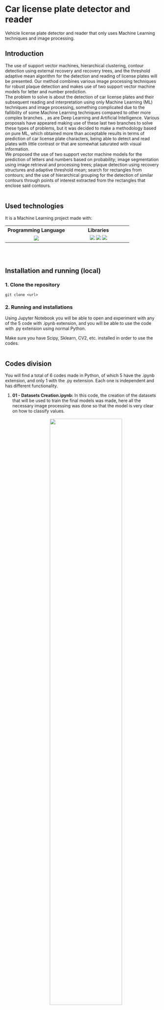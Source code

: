 <h1><b>Car license plate detector and reader</b></h1>

Vehicle license plate detector and reader that only uses Machine Learning techniques and image processing.<br>

<h2><b>Introduction</b></h2>

The use of support vector machines, hierarchical clustering, contour detection using external recovery and recovery trees, and the threshold adaptive mean algorithm for the detection and reading of license plates will be presented. Our method combines various image processing techniques for robust plaque detection and makes use of two support vector machine models for letter and number prediction.<br>
The problem to solve is about the detection of car license plates and their subsequent reading and interpretation using only Machine Learning (ML) techniques and image processing, something complicated due to the fallibility of some Machine Learning techniques compared to other more complex branches. , as are Deep Learning and Artificial Intelligence. Various proposals have appeared making use of these last two branches to solve these types of problems, but it was decided to make a methodology based on pure ML, which obtained more than acceptable results in terms of prediction of car license plate characters, being able to detect and read plates with little contrast or that are somewhat saturated with visual information.<br>
We proposed the use of two support vector machine models for the prediction of letters and numbers based on probability; image segmentation using image retrieval and processing trees; plaque detection using recovery structures and adaptive threshold mean; search for rectangles from contours; and the use of hierarchical grouping for the detection of similar contours through points of interest extracted from the rectangles that enclose said contours.<br><br>

<h2><b>Used technologies</b></h2>

It is a Machine Learning project made with:

<table align="center">
    <tr>
        <th align="center" width="50%">
            Programming Language
        </th>
        <th align="center" width="50%">
            Libraries
        </th>
    </tr>
    <tr>
        <td align="center" width="50%">
            <img src="https://img.shields.io/badge/python-blue.svg?style=for-the-badge&logo=python&logoColor=white">
        </td>
        <td align="center" width="50%">
            <img src="https://img.shields.io/badge/sklearn-c1ae32.svg?style=for-the-badge">
            <img src="https://img.shields.io/badge/scipy-white.svg?style=for-the-badge&logo=scipy&logoColor=071a68">
            <img src="https://img.shields.io/badge/cv2-ab33c6.svg?style=for-the-badge">
        </td>
    </tr>
</table>
<br><br>

<!-- <h2><b>Demo (not available yet)</b></h2>

Currently there is no live visualization, since it is planned to migrate the database to MongoDB and make a modification to the Front-End to improve the view, which is currently very basic. As well as switching from JavaScript to TypeScript.
<br><br> -->

<h2><b>Installation and running (local)</b></h2>

### 1. Clone the repository
```
git clone <url>
```

### 2. Running and installations
Using Jupyter Notebook you will be able to open and experiment with any of the 5 code with .ipynb extension, and you will be able to use the code with .py extension using normal Python.

Make sure you have Scipy, Sklearn, CV2, etc. installed in order to use the codes.
<br><br>

<h2><b>Codes division</b></h2>

You will find a total of 6 codes made in Python, of which 5 have the .ipynb extension, and only 1 with the .py extension. Each one is independent and has different functionality.

<ol>
    <li>
        <b>01 - Datasets Creation.ipynb:</b>
        In this code, the creation of the datasets that will be used to train the final models was made, here all the necessary image processing was done so that the model is very clear on how to classify values.<br><br>
        <div align="center">
            <img width="70%" src="https://github.com/ASASauqui/Car-license-plate-detector-and-reader/blob/main/Readme%20Images/codes_images/1.png?raw=true" />
            <p>Dataset information in .csv.</p>
        </div><br>
    </li>
    <li>
        <b>02 - Models Creation.ipynb</b> In this code, the creation of the support vector machine models was carried out.<br><br>
        <div align="center">
            <img width="50%" src="https://github.com/ASASauqui/Car-license-plate-detector-and-reader/blob/main/Readme%20Images/codes_images/2.png?raw=true" />
            <p>Model files.</p>
        </div><br>
    </li>
    <li>
        <b>03 - Methodology - Experiments (Only Car Plate).ipynb</b> In this code, the methodology for the detection and reading of automobile license plates was applied when only an image of the license plate is given, without the car.<br><br>
        <div align="center">
            <img width="40%" src="https://github.com/ASASauqui/Car-license-plate-detector-and-reader/blob/main/Readme%20Images/codes_images/3.png?raw=true" />
            <p>Detection and reading of important components.</p>
        </div><br>
    </li>
    <li>
        <b>04 - Methodology - Experiments (Car with Plate).ipynb</b> In this code, the methodology for the detection and reading of car license plates was applied when an image of a car with its license plate is delivered.<br><br>
        <div align="center">
            <img width="40%" src="https://github.com/ASASauqui/Car-license-plate-detector-and-reader/blob/main/Readme%20Images/codes_images/4.png?raw=true" />
            <p>Detection and reading of important components in a car plate with car.</p>
        </div><br>
    </li>
    <li>
        <b>05 - Methodology - Plate detection on video.py</b> In this code, the methodology for the detection and reading of car license plates was applied, but in real time, through a video that was provided. It usually goes slow.
    </li>
    <li>
        <b>Random experiments.ipynb</b> This code was the mother code, from here the others arose, since many of the experiments necessary for the methodology to work were carried out in it. It doesn't have any logic, they are just tests and tests, but we decided to leave it here because it was the beginning of everything.
    </li>
</ol>
<br><br>

<h2><b>Folders division</b></h2>

The 5 folders that you will be able to see in the project store: training and experimentation images, explanatory documents in a professional manner, and Support Vector Classifier (SVC) models created for the identification of letters and numbers.

<ol>
    <li>
        <b>Experiments datasets:</b> Inside this folder are images that were experimented with once the project was finished. They are images of car license plates, either in a car or individually, they were used in order to test the efficiency of the proposed methodology and verify that it works optimally.
    </li>
    <li>
        <b>Explanation document:</b> Inside this folder is an IEEE manuscript, which explains in a concrete way how this methodology for plate detection was created. If you want to know more about the Machine Learning techniques used, the creation of models, results, etc., read this manuscript.
    </li>
    <li>
        <b>Image datasets:</b> Inside this folder you will see that there are 4 folders that contain thousands of images of letters and numbers, they are all the images used for the creation of the final datasets for the identification of the letters and numbers of the car plates. Each of these images underwent image processing to improve the identification of values in the model.
    </li>
    <li>
        <b>Letters and numbers datasets:</b> Inside this folder there are several .csv files, which have the information of all the images of numbers and letters that went through an improvement process for their greater identification in a model. These are the datasets that the letter and number models were fed with.
    </li>
    <li>
        <b>Models:</b> Here you simply find the finished templates ready to use for number and letter identification.
    </li>
</ol>
<br><br>

<h2><b>Methodology</b></h2>

Below is a full explanation of the methodology used.

<h3><b>1. Preparation of datasets and models for the prediction of letters and numbers</b></h3>
<ul>
    <li>
        <b>A. Datasets</b><br>
        First, two datasets were obtained: one of 26,400 images of letters of the English alphabet, and another of 10,100 images of numbers. But, for the application of our proposal, it was decided to apply an image processing to these datasets, since each image contained too much excess space that would affect the quality of the models' predictions. Image processing for the datasets consisted of: converting the image to grayscale; then apply an Otsu threshold to be able to binarize the image and distinguish the objects in a better way; search for contours within the image using external retrieval for the detection of the largest block of pixels (which in this case is the specific character in the image); search for the largest rectangle in the image (in case there is some kind of unwanted segmentation); Up to this point, all this was done to only identify the character that matters to us within the image and crop it to eliminate the excess space from it. Once the new cropped image is obtained, it must be resized to 28x28 pixels; apply grayscale again (since the cropped image was obtained directly from the image without processing); apply Gaussian blur to correct blemishes within the image; and, finally, reapplying an Otsu thresholding to obtain only black or white values in the image pixel matrix (0 or 255).<br><br>
        <div align="center">
            <img width="60%" src="https://github.com/ASASauqui/Car-license-plate-detector-and-reader/blob/main/Readme%20Images/methodology/methodology_1.png?raw=true" />
            <p>Image of the letter 'A' after going through image processing.</p>
        </div><br>
        Once the appropriate image processing has been applied, the image was converted to a single dimension, these values will be our 'x' in the training of our model, and the 'y' will be the ASCII code of said character. Therefore, this ASCII code must be added to the end of the new one-dimensional vector created earlier. Each image is added to a list, whether it is a letter or a number, here there is a division, because there will be a model exclusively for letters and another for numbers. Each of these two lists were randomized in position to obtain scrambled samples; each list was converted into a Dataframe and exported as a “.csv” file.<br>
        In this way, two datasets have been created, one exclusively for letters and the other for numbers.<br>
        These datasets will be useful for training our models for character prediction.
    </li>
    <li>
        <b>B. Support Vector Machine Models</b><br>
        It was intended to use multinomial logistic regression models or support vector machine models for character prediction, since these are dedicated to classifying elements of different classes in a vector space, but in the end the use of multinomial models was chosen. support vector machines for obtaining better accuracy and R2 results. In the case of the model for the letters, an accuracy of 0.908 and an R2 of 0.844 were obtained; and in the case of the number model, an accuracy of 0.949 and an R2 of 0.872, while the results of the logistic regression models maintained lower values than those previously presented. Support vector machine models, based on these statistical metrics, revealed that their predictions are good and maintain a “actual values-predictions” relationship close to the form of the function y=x.<br>
        As already mentioned in the previous section, two models were created, one exclusively for letters and the other for numbers, this to obtain better discernments between characters of the same species (letters or numbers), and to be able to make comparisons between similar characters and reduce the margin of error of prediction between them. For the creation of each model, the information of said datasets was segmented into 'x' and 'y', where 'x' are the binarized values of each image, and 'y' is the ASCII value that corresponds to said image. These values were entered into the support vector machine model to train it and later the model was exported to use it in the methodology for reading car license plates.
    </li>
</ul>

<h3><b>2. Plate detection</b></h3>
<ul>
    <li>
        This is the first part of the methodology for capturing and reading plaques, plaque detection; For this, the following methodology was carried out.<br>
        You need a frame or an image where a car appears that contains some type of visible license plate. To extract the plate from it, various image processes will be applied to the image to obtain important information that helps its identification.<br>
        First, the image is converted to grayscale; followed by the application of a bilateral filter, for the elimination of image noise and its smoothing; after this, a Gaussian blur was added to correct imperfections within the image; and once the pertinent corrections were applied, the threshold adaptive average algorithm was included, which detects important information of the image in the form of edges.<br>
        Once the edges were located, a contour search was applied using the list recovery technique (it shows all possible contours); These contours are ordered from largest to smallest according to their area and only the 25 largest contours are chosen to eliminate unnecessary ones.<br>
        For each contour, its area is drawn and it is enclosed in a rectangle for its detection. The perimeter of the original contour is calculated to approximate the shape of its figure, here the objective is to find figures that have 4 vertices (whether rectangles or squares), therefore, if the approximate figure contains only 4 vertices, and if the area of said figure is less than or equal to 50% of the area of the original figure, and if its aspect ratio is greater than or equal to 1.7 and less than or equal to 5 (aspect ratio that license plates usually have), then it will be considered that said rectangle contains a license plate, and the sector of said rectangle will be extracted from the original image to obtain the license plate and frame it.<br><br>
        <div align="center">
            <img width="60%" src="https://github.com/ASASauqui/Car-license-plate-detector-and-reader/blob/main/Readme%20Images/methodology/methodology_2.png?raw=true" />
            <p>Plate detection algorithm framing the car plate in red.</p>
        </div><br>
    </li>
</ul>

<h3><b>3. Plate reading</b></h3>

Once the license plate has been identified and its image has been obtained, it can be read to find out what its serial code is.

<ul>
    <li>
        <b>A. Models importation</b><br>
        For plate reading it is important to import the models previously created for the prediction of letters and numbers.
    </li>
    <li>
        <b>B. Image processing</b><br>
        Again, the essential step in any image information reading process is image processing. The plate image will be converted to grayscale, a Gaussian blur will be applied to remove imperfections from said image and finally an Otsu thresholding to be able to binarize the image and distinguish the objects within it in a better way.<br><br>
        <div align="center">
            <img width="60%" src="https://github.com/ASASauqui/Car-license-plate-detector-and-reader/blob/main/Readme%20Images/methodology/methodology_3.png?raw=true" />
            <p>Car license plate after image processing.</p>
        </div><br>
    </li>
    <li>
        <b>C. Obtaining important components</b><br>
        Having the image processed in an ideal way, we will proceed to search for contours using the recovery tree technique to obtain all the contours of the image; and a rectangle will be added to these contours that covers them in the best possible way.<br>
        The problem now is that there are too many rectangles for having obtained all the rectangles in the image, so the next task is to reduce the number of rectangles considerably, eliminating those that are not greater than or equal in width to 2% of the width of the image. original image and not less than or equal to 30% width of the original image; and at the same time, they must comply with being greater than or equal to 30% of the height of the original image and being less than or equal to 80% of the height of the original image. In this way, up to 95% of the rectangles initially obtained are usually eliminated (since there are usually dozens of rectangles the size of a single pixel) and only those that have a thin shape in width and have an elongated height remain, basically , the figure that letters and numbers usually have on a car plate.<br>
        Those rectangles that managed to meet the desired specifications, the image contained within them is extracted from the original image and resized to 28x28 pixels (the size of the images that our models accept). These images and rectangles are saved in variables for later use in some remaining procedures.<br><br>
        <div align="center">
            <img width="50%" src="https://github.com/ASASauqui/Car-license-plate-detector-and-reader/blob/main/Readme%20Images/methodology/methodology_4.png?raw=true" />
            <p>Rectangles that met the specifications.</p>
        </div><br>
    </li>
    <li>
        <b>D. Obtaining points of interest from rectangles</b><br>
        This step is extremely important for the identification of the correct rectangles (by correct we refer to those rectangles that contain a letter or number and that belong to the serial code of the plate).<br>
        It was decided that each rectangle would have 3 points that are of interest to us for the identification of those that are suitable, which are: the 'y' coordinate of the point of origin of the rectangle (the vertex of the upper left side); y-coordinate of the vertex below the point of origin (the vertex of the lower left side of the rectangle); and finally the height of the rectangle. These points are of great interest, since normally the numbers and letters that are part of the plate serial code tend to have the same height and are usually aligned horizontally in a straight line, so those that meet these similarities have high probabilities of being part of the characters that make up the serial code.<br>
        The points of interest of each rectangle were saved in a list and the values were normalized, this because, depending on the image, there may be more or fewer pixels, it will not always be the same; This ensures that, regardless of the number of pixels that exist, there are "relative" values.
    </li>
    <li>
        <b>E. Obtaining suitable components</b><br>
        In this part, those images that are part of the plate serial number will be extracted with the help of points of interest. The points of interest will be subjected to a hierarchical grouping using the "Ward" variance minimization algorithm, and thanks to the fact that the values of the points of interest are normalized, we can determine that these points will always vary by a distance between 0 and 1. , where 0.15 is the appropriate distance where usually all the members belonging to the serial code of the board form a single cluster together.<br><br>
        <div align="center">
            <img width="60%" src="https://github.com/ASASauqui/Car-license-plate-detector-and-reader/blob/main/Readme%20Images/methodology/methodology_5.png?raw=true" />
            <p>Hierarchical clustering dendrogram showing that all points of interest in the rectangles of each image, in this example, lie within the distance of 0.15.</p>
        </div><br>
        The next thing is to find the cluster that contains the largest number of elements, since this is the one that ensures that all its points of interest are relatively similar and because normally a license plate usually has between 4 and 9 characters, and with all the restrictions placed previously, the remaining images and rectangles have decreased too much, for this reason, the group that turns out to contain the greatest number of elements at this separation distance, has the highest probability of being the correct one, since it is too much of a coincidence than at a distance less than or equal to 0.15, there are very similar elements that form a large group and that are not the characters that make up the plate serial code.<br>
        Once the largest cluster is obtained, we choose the images belonging to said cluster and discard those that are not part of it; In this way, we can say that we already have, to a certain extent, the appropriate components.<br><br>
        <div align="center">
            <img width="50%" src="https://github.com/ASASauqui/Car-license-plate-detector-and-reader/blob/main/Readme%20Images/methodology/methodology_6.png?raw=true" />
            <p>Images within the largest cluster that belong to the vehicle's license plate serial code.</p>
        </div><br>
    </li>
    <li>
        <b>F. Image ordering</b><br>
        The order of the images that we have does not correspond to the actual order in which they are found on the plate, they are usually randomized, therefore, to find the appropriate order, we order the images from smallest to largest according to their 'x' coordinate of the point of origin (vertex of the upper left side of the rectangle of the image), in this simple way, we managed to put the images in the correct order.<br><br>
        <div align="center">
            <img width="50%" src="https://github.com/ASASauqui/Car-license-plate-detector-and-reader/blob/main/Readme%20Images/methodology/methodology_7.png?raw=true" />
            <p>Images ordered correctly.</p>
        </div><br>
    </li>
    <li>
        <b>G. Component Image Processing</b><br>
        Again, image processing must be applied to each image of the obtained components (which contain a character from the board). The previously used image filters are applied: conversion to grayscale; Gaussian blur; and here the difference is that we create two images based on it: to one we apply Otsu's binary thresholding, and to another the same, but being the inverse binarization; this was intended to cope with whatever color type the plate uses. In later processes it will be decided which binarization is correct.<br>
        These two new images created based on each image that is contained, should be saved, since they are useful for the next step.
    </li>
    <li>
        <b>H. Character predictions based on probability</b><br>
        Now, we will proceed to predict which character is most likely to be the one that contains the image. This process must be carried out for each of the two images obtained for each image of the components, that is, it must be applied separately for the binarization images and for the inverse binarization images.<br>
        First, the image matrix must be resized in a single dimension (thinning), and using the two models we have for the prediction of letters and numbers, we input said linear vector to both models to obtain their predictions, both in letters and numbers. in numbers. From the probability results in both cases, the value of the highest probability produced by each model is obtained, and depending on which probability is greater, it will be discerned whether it is a letter or a number. But in the event that the probability that it is a number is greater than the probability that it is a letter, it should be taken into account that the probability that it is a letter is not greater than or equal to 97%, since if it is it is, it means that it has more possibilities of being a letter, since the model that was trained exclusively with letters contains 26 classes (letters of the English alphabet) against the 10 classes that were used in the number model (numbers of the alphabet). 0 to 9), so if the probability of it being a letter is greater than or equal to 97%, it's too much of a coincidence that you've returned such a high probability having so many classes in your vector array. And if, otherwise, it is not true that the probability that it is a letter exceeds or is equal to 97%, then it will definitely be taken that it is a number.<br>
        In this way, it was obtained which character is suitable for both the binarized image and the inversely binarized image.
    </li>
    <li>
        <b>I. Decide the correct binarization</b><br>
        In this section, it will be decided which of the two types of binarization is the ideal one.<br>
        Up to this point, there should be 2N number of images, where N is the number of original images that make up the serial code of the board; N are binarized, and the other N of 2N are inversely binarized. A summation of the probabilities of each image must be made and check which summation is greater; the sum that turns out to be greater should be the correct binarization method, since it was the closest to having accurate predictions, contrary to the other one that, having the values inverted, tended to predict non-existent characters and hence its low probabilities.<br>
        Once the proper binarization has been determined, we discard the other images and data, leaving only the ones that should be.
    </li>
    <li>
        <b>J. Discard images for low probability</b><br>
        Once the correct characters of the images belonging to the serial code of the car plate are obtained, a check must be made that the probability that it is said character is greater than or equal to 40%, this for each character. 40% was chosen to give a considerable margin of error, since we want the model to be robust, and, in these models, having less than 50% of that character does not mean that it is a bad prediction, more well indicates that it may be that character because there are enough matches, but it is not entirely clear.<br>
        Those characters that do not meet 40% of being the character they claim to be will be discarded, since it is probably an intrusive image that met the other requirements of the restrictions that were imposed.<br>
        So far, you should have what are possibly the correct characters that are in the serial code of the board.
    </li>
    <li>
        <b>K. Form the chain</b><br>
        Finally, it is enough to concatenate the resulting characters and deliver a single "string" type variable to the plate detector so that it can place it as the plate identifier.<br><br>
        <div align="center">
            <img width="50%" src="https://github.com/ASASauqui/Car-license-plate-detector-and-reader/blob/main/Readme%20Images/methodology/methodology_8.png?raw=true" />
            <p>Completed plate prediction.</p>
        </div><br>
    </li>
</ul>

<h2><b>4. Results</b></h2>

As previously mentioned, the results of the models used for the detection of letters and numbers were very good, having, in the case of the model for letters, an accuracy of 0.908 and an R2 of 0.844; and, in the case of the number model, an accuracy of 0.949 and an R2 of 0.872.<br>
The results delivered by the proposed methodology, in general, were very good, being able to read plates that have a weak contrast or that have different colors, it is even capable of doing its work on plates with a bit of unnecessary saturation.<br>
In general, from an exclusive dataset to verify the effectiveness of the algorithm, made up of 148 plates from different countries, types, colors, fonts and text locations, it managed to hit 80 plates perfectly (without any type of error), others 43 plates had only one error and the remaining ones had more than one error. To observe the number of errors, the Levenshtein distance algorithm was used to compare two strings. The standard deviation of 1.312 indicates that there is usually an error between predictions, and the average distance gives us 0.831, indicating the same as the standard deviation, that it is possible that there may be an error for each prediction between 4-9 characters. who usually owns a license plate.<br>
Obviously, the best results were given in boards of the European, Japanese, Chinese, Argentinian, Russian, etc. type, because these boards have little information saturation and, normally, the contrast of the components is very high. In the case of license plates in the United States, the results were mixed, since license plates in this country can be customized and tend to have an excessive saturation of components and colors, making it difficult to recognize the serial code. But, even if they are diverse, as long as the letters can be discerned, the information can be read correctly.<br>
Therefore, these success rates could be increased if only plates from China, Russia, Japan, etc. had been placed, and, conversely, decreased if only complex plates had been placed. For this reason, various plates were put on it, to avoid any type of "favoritism" towards a type of plate.<br>
However, the methodology presents some confusion between similar characters, hence the problem that arose in most of the 43 plates that presented a single error. The characters that are often confused are the following: between 'G' and '6'; between '0' and '0'; between 'B' and '8'; between 'D' and 'O'; between 'I' and '1'; between 'Z' and '2'; etc. This can reduce the accuracy of the model, but the confusion is understandable, since at the time of image processing some samples may have remained similar and hence the errors between these characters with similarities. In addition to that, in themselves, these pairs of characters tend to be very similar.<br><br>

<div align="center">
    <img width="40%" src="https://github.com/ASASauqui/Car-license-plate-detector-and-reader/blob/main/Readme%20Images/methodology/methodology_9.png?raw=true" />
    <p>Results of some predictions.</p>
</div>
